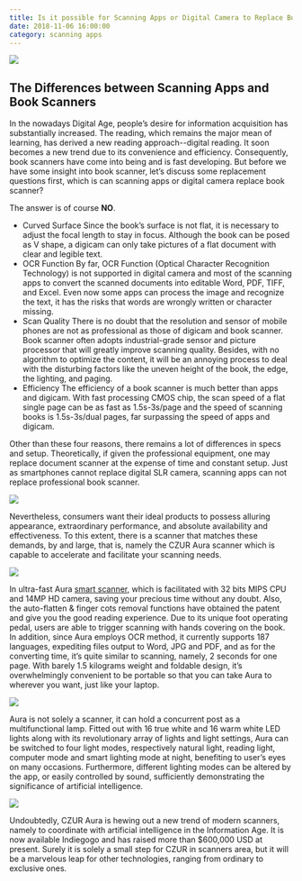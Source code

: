 ```yaml
---
title: Is it possible for Scanning Apps or Digital Camera to Replace Book Scanners?
date: 2018-11-06 16:00:00
category: scanning apps
---
```


![](/img/12.jpg)

##	The Differences between Scanning Apps and Book Scanners

In the nowadays Digital Age, people’s desire for information acquisition has substantially increased. The reading, which remains the major mean of learning, has derived a new reading approach--digital reading. It soon becomes a new trend due to its convenience and efficiency. Consequently, book scanners have come into being and is fast developing. But before we have some insight into book scanner, let’s discuss some replacement questions first, which is can scanning apps or digital camera replace book scanner?

<!-- more -->

The answer is of course __NO__.

- Curved Surface
Since the book’s surface is not flat, it is necessary to adjust the focal length to stay in focus. Although the book can be posed as V shape, a digicam can only take pictures of a flat document with clear and legible text. 
- OCR Function
By far, OCR Function (Optical Character Recognition Technology) is not supported in digital camera and most of the scanning apps to convert the scanned documents into editable Word, PDF, TIFF, and Excel. Even now some apps can process the image and recognize the text, it has the risks that words are wrongly written or character missing.
- Scan Quality 
There is no doubt that the resolution and sensor of mobile phones are not as professional as those of digicam and book scanner. Book scanner often adopts industrial-grade sensor and picture processor that will greatly improve scanning quality. Besides, with no algorithm to optimize the content, it will be an annoying process to deal with the disturbing factors like the uneven height of the book, the edge, the lighting, and paging.
- Efficiency
The efficiency of a book scanner is much better than apps and digicam. With fast processing CMOS chip, the scan speed of a flat single page can be as fast as 1.5s-3s/page and the speed of scanning books is 1.5s-3s/dual pages, far surpassing the speed of apps and digicam.

Other than these four reasons, there remains a lot of differences in specs and setup. Theoretically, if given the professional equipment, one may replace document scanner at the expense of time and constant setup. Just as smartphones cannot replace digital SLR camera, scanning apps can not replace professional book scanner.

![](/img/9.png)

Nevertheless, consumers want their ideal products to possess alluring appearance, extraordinary performance, and absolute availability and effectiveness. To this extent, there is a scanner that matches these demands, by and large, that is, namely the CZUR Aura scanner which is capable to accelerate and facilitate your scanning needs.

![](/img/10.jpg)

In ultra-fast Aura [smart scanner](https://www.czur.com/), which is facilitated with 32 bits MIPS CPU and 14MP HD camera, saving your precious time without any doubt. Also, the auto-flatten & finger cots removal functions have obtained the patent and give you the good reading experience. Due to its unique foot operating pedal, users are able to trigger scanning with hands covering on the book. In addition, since Aura employs OCR method, it currently supports 187 languages, expediting files output to Word, JPG and PDF, and as for the converting time, it’s quite similar to scanning, namely, 2 seconds for one page. With barely 1.5 kilograms weight and foldable design, it’s overwhelmingly convenient to be portable so that you can take Aura to wherever you want, just like your laptop.

![](/img/11.jpg)

Aura is not solely a scanner, it can hold a concurrent post as a multifunctional lamp. Fitted out with 16 true white and 16 warm white LED lights along with its revolutionary array of lights and light settings, Aura can be switched to four light modes, respectively natural light, reading light, computer mode and smart lighting mode at night, benefiting to user’s eyes on many occasions. Furthermore, different lighting modes can be altered by the app, or easily controlled by sound, sufficiently demonstrating the significance of artificial intelligence.

![](/img/12.jpg)

Undoubtedly, CZUR Aura is hewing out a new trend of modern scanners, namely to coordinate with artificial intelligence in the Information Age. It is now available Indiegogo and has raised more than $600,000 USD at present. Surely it is solely a small step for CZUR in scanners area, but it will be a marvelous leap for other technologies, ranging from ordinary to exclusive ones.
